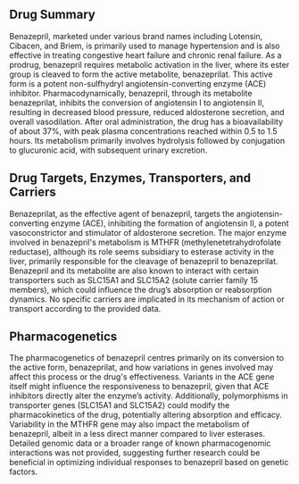 ## Drug Summary
Benazepril, marketed under various brand names including Lotensin, Cibacen, and Briem, is primarily used to manage hypertension and is also effective in treating congestive heart failure and chronic renal failure. As a prodrug, benazepril requires metabolic activation in the liver, where its ester group is cleaved to form the active metabolite, benazeprilat. This active form is a potent non-sulfhydryl angiotensin-converting enzyme (ACE) inhibitor. Pharmacodynamically, benazepril, through its metabolite benazeprilat, inhibits the conversion of angiotensin I to angiotensin II, resulting in decreased blood pressure, reduced aldosterone secretion, and overall vasodilation. After oral administration, the drug has a bioavailability of about 37%, with peak plasma concentrations reached within 0.5 to 1.5 hours. Its metabolism primarily involves hydrolysis followed by conjugation to glucuronic acid, with subsequent urinary excretion.

## Drug Targets, Enzymes, Transporters, and Carriers
Benazeprilat, as the effective agent of benazepril, targets the angiotensin-converting enzyme (ACE), inhibiting the formation of angiotensin II, a potent vasoconstrictor and stimulator of aldosterone secretion. The major enzyme involved in benazepril's metabolism is MTHFR (methylenetetrahydrofolate reductase), although its role seems subsidiary to esterase activity in the liver, primarily responsible for the cleavage of benazepril to benazeprilat. Benazepril and its metabolite are also known to interact with certain transporters such as SLC15A1 and SLC15A2 (solute carrier family 15 members), which could influence the drug’s absorption or reabsorption dynamics. No specific carriers are implicated in its mechanism of action or transport according to the provided data.

## Pharmacogenetics
The pharmacogenetics of benazepril centres primarily on its conversion to the active form, benazeprilat, and how variations in genes involved may affect this process or the drug's effectiveness. Variants in the ACE gene itself might influence the responsiveness to benazepril, given that ACE inhibitors directly alter the enzyme’s activity. Additionally, polymorphisms in transporter genes (SLC15A1 and SLC15A2) could modify the pharmacokinetics of the drug, potentially altering absorption and efficacy. Variability in the MTHFR gene may also impact the metabolism of benazepril, albeit in a less direct manner compared to liver esterases. Detailed genomic data or a broader range of known pharmacogenomic interactions was not provided, suggesting further research could be beneficial in optimizing individual responses to benazepril based on genetic factors.